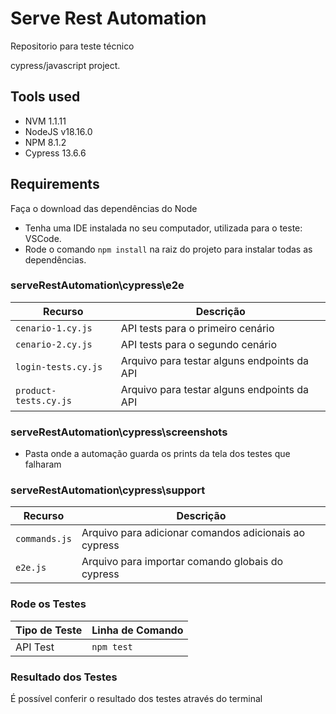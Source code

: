 # Serve Rest Automation
Repositorio para teste técnico

cypress/javascript project.

## Tools used

* NVM 1.1.11
* NodeJS v18.16.0
* NPM 8.1.2
* Cypress 13.6.6

## Requirements

Faça o download das dependências do Node

* Tenha uma IDE instalada no seu computador, utilizada para o teste: VSCode.
* Rode o comando `npm install` na raiz do projeto para instalar todas as dependências.

### serveRestAutomation\cypress\e2e

|  Recurso                       |  Descrição                                               |
|-----------------------------|--------------------------------------------------|
| `cenario-1.cy.js`           | API tests para o primeiro cenário                |
| `cenario-2.cy.js`           | API tests para o segundo cenário                 |
| `login-tests.cy.js`         | Arquivo para testar alguns endpoints da API      |
| `product-tests.cy.js`       | Arquivo para testar alguns endpoints da API      |

### serveRestAutomation\cypress\screenshots

* Pasta onde a automação guarda os prints da tela dos testes que falharam

### serveRestAutomation\cypress\support

|  Recurso                       |  Descrição                                               |
|--------------------------------|----------------------------------------------------------|
| `commands.js`                  | Arquivo para adicionar comandos adicionais ao cypress    |
| `e2e.js`                       | Arquivo para importar comando globais do cypress         |

### Rode os Testes

| Tipo de Teste     | Linha de Comando                                          |
|-------------------|-----------------------------------------------------------|
| API Test          | `npm test`                                                |


### Resultado dos Testes

É possível conferir o resultado dos testes através do terminal

